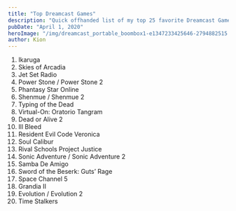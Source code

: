 ```yaml
---
title: "Top Dreamcast Games"
description: "Quick offhanded list of my top 25 favorite Dreamcast Games"
pubDate: "April 1, 2020"
heroImage: "/img/dreamcast_portable_boombox1-e1347233425646-2794882515.jpeg"
author: Kion
---
```


1. Ikaruga  
2. Skies of Arcadia  
3. Jet Set Radio  
4. Power Stone / Power Stone 2  
5. Phantasy Star Online  
6. Shenmue / Shenmue 2  
7. Typing of the Dead  
8. Virtual-On: Oratorio Tangram  
9. Dead or Alive 2  
10. Ill Bleed  
11. Resident Evil Code Veronica  
12. Soul Calibur  
13. Rival Schools Project Justice  
14. Sonic Adventure / Sonic Adventure 2  
15. Samba De Amigo  
16. Sword of the Beserk: Guts’ Rage  
17. Space Channel 5  
18. Grandia II  
19. Evolution / Evolution 2  
20. Time Stalkers